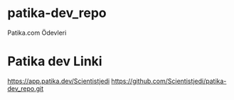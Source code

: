 # patika-dev_repo
Patika.com Ödevleri

# Patika dev Linki
https://app.patika.dev/Scientistjedi
https://github.com/Scientistjedi/patika-dev_repo.git
